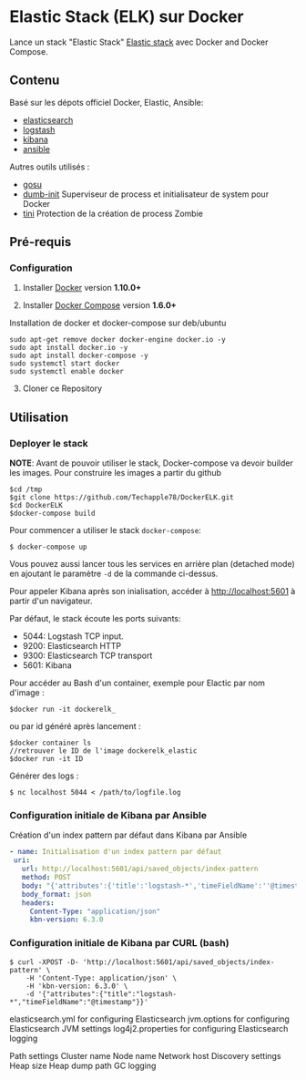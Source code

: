 # Elastic Stack (ELK) sur Docker

Lance un stack "Elastic Stack" [Elastic stack](https://www.elastic.co/elk-stack) avec Docker and Docker Compose.



## Contenu

Basé sur les dépots officiel Docker, Elastic, Ansible:

* [elasticsearch](https://github.com/elastic/elasticsearch-docker)
* [logstash](https://github.com/elastic/logstash-docker)
* [kibana](https://github.com/elastic/kibana-docker)
* [ansible](https://github.com/ansible/ansible)

Autres outils utilisés :
* [gosu](https://github.com/tianon/gosu)
* [dumb-init](https://github.com/Yelp/dumb-init) Superviseur de process et initialisateur de system pour Docker
* [tini](https://github.com/krallin/tini) Protection de la création de process Zombie


## Pré-requis

### Configuration

1. Installer [Docker](https://www.docker.com/community-edition#/download) version **1.10.0+**

2. Installer [Docker Compose](https://docs.docker.com/compose/install/) version **1.6.0+**

Installation de docker et docker-compose sur deb/ubuntu
```console
sudo apt-get remove docker docker-engine docker.io -y
sudo apt install docker.io -y
sudo apt install docker-compose -y
sudo systemctl start docker
sudo systemctl enable docker
```
3. Cloner ce Repository

## Utilisation

### Deployer le stack
**NOTE**: Avant de pouvoir utiliser le stack, Docker-compose va devoir builder les images.
Pour construire les images a partir du github

```console
$cd /tmp
$git clone https://github.com/Techapple78/DockerELK.git
$cd DockerELK
$docker-compose build
```
Pour commencer a utiliser le stack `docker-compose`:

```console
$ docker-compose up
```

Vous pouvez aussi lancer tous les services en arrière plan (detached mode) en ajoutant le paramètre `-d` de la commande ci-dessus.

Pour appeler Kibana après son inialisation, accéder à [http://localhost:5601](http://localhost:5601) à partir d'un navigateur.

Par défaut, le stack écoute les ports suivants:
* 5044: Logstash TCP input.
* 9200: Elasticsearch HTTP
* 9300: Elasticsearch TCP transport
* 5601: Kibana

Pour accéder au Bash d'un container, exemple pour Elactic par nom d'image :
```console
$docker run -it dockerelk_
```
ou par id généré après lancement :
```console
$docker container ls
//retrouver le ID de l'image dockerelk_elastic
$docker run -it ID
```


Générer des logs :
```console
$ nc localhost 5044 < /path/to/logfile.log
```

### Configuration initiale de Kibana par Ansible

 Création d'un index pattern par défaut dans Kibana par Ansible
 ```yml
- name: Initialisation d'un index pattern par défaut
  uri:
    url: http://localhost:5601/api/saved_objects/index-pattern
    method: POST
    body: "{'attributes':{'title':'logstash-*','timeFieldName':''@timestamp'}}'"
    body_format: json
    headers:
      Content-Type: "application/json"
      kbn-version: 6.3.0
```
### Configuration initiale de Kibana par CURL (bash)
```console
$ curl -XPOST -D- 'http://localhost:5601/api/saved_objects/index-pattern' \
    -H 'Content-Type: application/json' \
    -H 'kbn-version: 6.3.0' \
    -d '{"attributes":{"title":"logstash-*","timeFieldName":"@timestamp"}}'
```



elasticsearch.yml for configuring Elasticsearch
jvm.options for configuring Elasticsearch JVM settings
log4j2.properties for configuring Elasticsearch logging

Path settings
Cluster name
Node name
Network host
Discovery settings
Heap size
Heap dump path
GC logging
